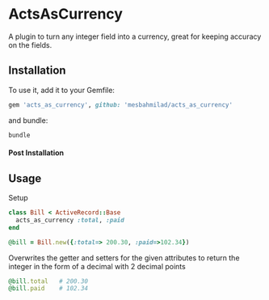 # ActsAsCurrency

A plugin to turn any integer field into a currency, great for keeping accuracy on the fields.
## Installation

To use it, add it to your Gemfile:

```ruby
gem 'acts_as_currency', github: 'mesbahmilad/acts_as_currency' 
```

and bundle:

```shell
bundle
```

#### Post Installation

## Usage

Setup

```ruby
class Bill < ActiveRecord::Base
  acts_as_currency :total, :paid
end

@bill = Bill.new({:total=> 200.30, :paid=>102.34})
```

Overwrites the getter and setters for the given attributes to return the integer in the form of a decimal with 2 decimal points

```ruby
@bill.total   # 200.30
@bill.paid    # 102.34
```
